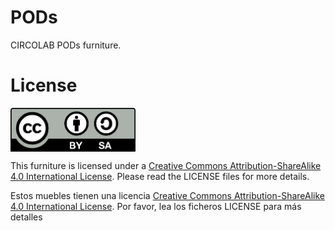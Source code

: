 # PODs
CIRCOLAB PODs furniture.



# License 

<img src="images/by-sa.png" width="200" align = "center">

This furniture is licensed under a [Creative Commons Attribution-ShareAlike 4.0 International License](http://creativecommons.org/licenses/by-sa/4.0/). Please read the LICENSE files for more details.

Estos muebles tienen una licencia [Creative Commons Attribution-ShareAlike 4.0 International License](http://creativecommons.org/licenses/by-sa/4.0/). Por favor, lea los ficheros LICENSE para más detalles

